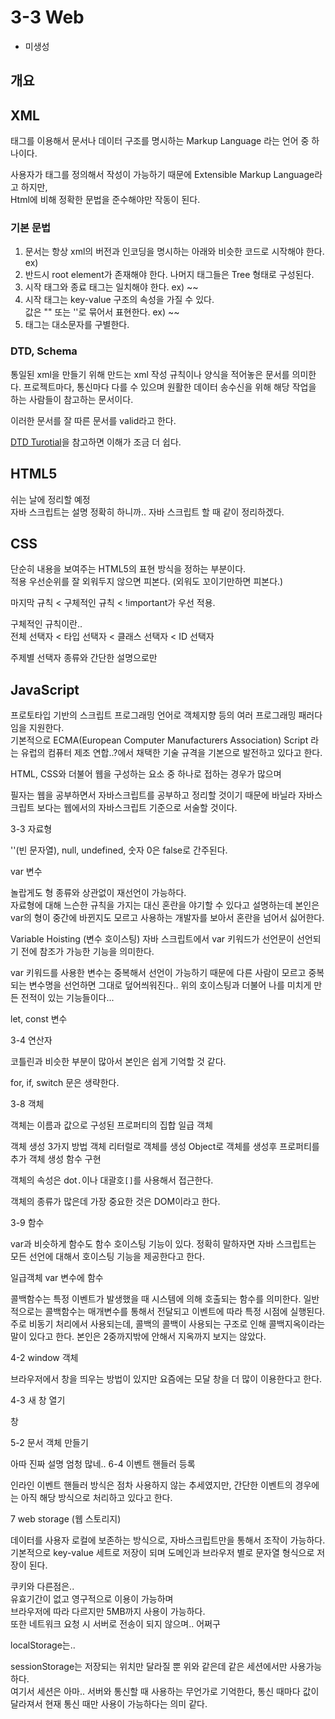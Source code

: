 # 3-3 Web

+ 미생성

## 개요

## XML

태그를 이용해서 문서나 데이터 구조를 명시하는 Markup Language 라는 언어 중 하나이다.

사용자가 태그를 정의해서 작성이 가능하기 때문에 Extensible Markup Language라고 하지만,   
Html에 비해 정확한 문법을 준수해야만 작동이 된다.

### 기본 문법

1. 문서는 항상 xml의 버전과 인코딩을 명시하는 아래와 비슷한 코드로 시작해야 한다.   
   ex) <?xml version="1.1" encoding="UTF-8"?>
2. 반드시 root element가 존재해야 한다.
   나머지 태그들은 Tree 형태로 구성된다.
3. 시작 태그와 종료 태그는 일치해야 한다.
   ex) <tag> ~~ </tag>
4. 시작 태그는 key-value 구조의 속성을 가질 수 있다.   
   값은 "" 또는 ''로 묶어서 표현한다.
   ex) <tag key="value"> ~~ </tag>
5. 태그는 대소문자를 구별한다.

### DTD, Schema

통일된 xml을 만들기 위해 만드는 xml 작성 규칙이나 양식을 적어놓은 문서를 의미한다.
프로젝트마다, 통신마다 다를 수 있으며 원활한 데이터 송수신을 위해 해당 작업을 하는 사람들이 참고하는 문서이다.

이러한 문서를 잘 따른 문서를 valid라고 한다.

[DTD Turotial](https://www.w3schools.com/xml/xml_dtd_intro.asp)을 참고하면 이해가 조금 더 쉽다.

## HTML5

쉬는 날에 정리할 예정   
자바 스크립트는 설명 정확히 하니까.. 자바 스크립트 할 때 같이 정리하겠다.

## CSS

단순히 내용을 보여주는 HTML5의 표현 방식을 정하는 부분이다.   
적용 우선순위를 잘 외워두지 않으면 피본다. (외워도 꼬이기만하면 피본다.)

마지막 규칙 < 구체적인 규칙 < !important가 우선 적용.

구체적인 규칙이란..   
 전체 선택자 < 타입 선택자 < 클래스 선택자 < ID 선택자
 
 주제별 선택자 종류와 간단한 설명으로만 

## JavaScript

프로토타입 기반의 스크립트 프로그래밍 언어로 객체지향 등의 여러 프로그래밍 패러다임을 지원한다.   
기본적으로 ECMA(European Computer Manufacturers Association) Script 라는 유럽의 컴퓨터 제조 연합..?에서 채택한 기술 규격을 기본으로 발전하고 있다고 한다.

HTML, CSS와 더불어 웹을 구성하는 요소 중 하나로 접하는 경우가 많으며 

필자는 웹을 공부하면서 자바스크립트를 공부하고 정리할 것이기 때문에 바닐라 자바스크립트 보다는 웹에서의 자바스크립트 기준으로 서술할 것이다.

3-3 자료형

''(빈 문자열), null, undefined, 숫자 0은 false로 간주된다.

var 변수

놀랍게도 형 종류와 상관없이 재선언이 가능하다.   
자료형에 대해 느슨한 규칙을 가지는 대신 혼란을 야기할 수 있다고 설명하는데 본인은 var의 형이 중간에 바뀐지도 모르고 사용하는 개발자를 보아서 혼란을 넘어서 싫어한다.

Variable Hoisting (변수 호이스팅)
자바 스크립트에서 var 키워드가 선언문이 선언되기 전에 참조가 가능한 기능을 의미한다.

var 키워드를 사용한 변수는 중복해서 선언이 가능하기 때문에 다른 사람이 모르고 중복되는 변수명을 선언하면 그대로 덮어씌워진다.. 위의 호이스팅과 더불어 나를 미치게 만든 전적이 있는 기능들이다...

let, const 변수

3-4 연산자

코틀린과 비슷한 부분이 많아서 본인은 쉽게 기억할 것 같다.

for, if, switch 문은 생략한다.

3-8 객체

객체는 이름과 값으로 구성된 프로퍼티의 집합
일급 객체

객체 생성 3가지 방법
객체 리터럴로 객체를 생성
Object로 객체를 생성후 프로퍼티를 추가
객체 생성 함수 구현

객체의 속성은 dot`.`이나 대괄호`[]`를 사용해서 접근한다.

객체의 종류가 많은데
가장 중요한 것은 DOM이라고 한다.

3-9 함수

var과 비슷하게 함수도 함수 호이스팅 기능이 있다.
정확히 말하자면 자바 스크립트는 모든 선언에 대해서 호이스팅 기능을 제공한다고 한다.

일급객체
var 변수에 함수

콜백함수는 특정 이벤트가 발생했을 때 시스템에 의해 호출되는 함수를 의미한다.
일반적으로는 콜백함수는 매개변수를 통해서 전달되고 이벤트에 따라 특정 시점에 실행된다.
주로 비동기 처리에서 사용되는데, 콜백의 콜백이 사용되는 구조로 인해 콜백지옥이라는 말이 있다고 한다. 본인은 2중까지밖에 안해서 지옥까지 보지는 않았다.

4-2 window 객체

브라우저에서 창을 띄우는 방법이 있지만 요즘에는 모달 창을 더 많이 이용한다고 한다.

4-3 새 창 열기

창 

5-2 문서 객체 만들기

아따 진짜 설명 엄청 많네..
6-4 이벤트 핸들러 등록

인라인 이벤트 핸들러 방식은 점차 사용하지 않는 추세였지만, 간단한 이벤트의 경우에는 아직 해당 방식으로 처리하고 있다고 한다.

7 web storage (웹 스토리지)

데이터를 사용자 로컬에 보존하는 방식으로, 자바스크립트만을 통해서 조작이 가능하다.
기본적으로 key-value 세트로 저장이 되며 도메인과 브라우저 별로 문자열 형식으로 저장이 된다.

쿠키와 다른점은..   
유효기간이 없고 영구적으로 이용이 가능하며   
브라우저에 따라 다르지만 5MB까지 사용이 가능하다.   
또한 네트워크 요청 시 서버로 전송이 되지 않으며.. 어쩌구

localStorage는..

sessionStorage는
저장되는 위치만 달라질 뿐 위와 같은데 같은 세션에서만 사용가능하다.   
여기서 세션은 아마.. 서버와 통신할 때 사용하는 무언가로 기억한다, 통신 때마다 값이 달라져서 현재 통신 때만 사용이 가능하다는 의미 같다.



